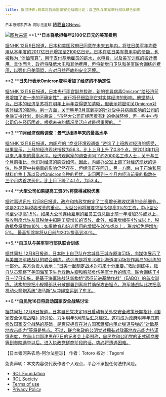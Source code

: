 ```yaml
---
title: 银河快讯:日本将启动国家安全战略讨论；自卫队与美军举行部队联合训练
---
```

`日本银河系农场-阿尔法星球` [轉載自GNews](https://gnews.org/zh-hans/1736705/)

![](https://assets.gnews.org/wp-content/uploads/2021/12/图片1-46.png)[图片来源](https://i.ifeng.com/)
**1.****日本将承担每年2100亿日元的美军费用**

[据NHK 12月9日报道，日本和美国政府已同意在未来五年内，将驻日美军年均费用从本年度的2017亿日元增加至2100亿日元。日本在驻日美军费用中的份额，也被称为 “体恤预算”，用于支付基地雇员的薪水，水电费，以及美军训练的搬迁费用。具体而言，政府将降低水电和其他费用，但将新增自卫队和美军联合训练的费用，以强化日美同盟，应对日益严峻的安全环境。](https://www3.nhk.or.jp/news/html/20211209/k10013380691000.html?utm_int=news-politics_contents_list-items_003)

**2.****日央行表示Omicron变种增加了经济的不确定性**

[据NHK 12月8日报道，日本央行雨宫副总裁说，新的变异病毒Omicron“给经济前景增加了进一步的不确定性”，该行将仔细监测它对实体经济的影响。他坚持认为，日本的经济复苏将在明年上半年变得更加清晰，但表示将密切关Omicron对实体经济的影响。另一方面，关于明年3月底到期的针对受中共病毒影响的公司的金融支持计划，副总裁说：“虽然大公司正经历着有利的金融环境，但一些中小型公司仍在经历困难，根据未来的情况灵活应对是很重要的。 ”](https://www3.nhk.or.jp/news/html/20211208/k10013380241000.html?utm_int=news-business_contents_list-items_002)

**3.****11月经济观察调查：景气达到8年来的最高水平**

[据NHK 12月8日报道，内阁府的 “商业环境观调查 “咨询了上班族对经济的感受，结果显示，上月的经济现状指数为56.3，比上上月上升了0.8个点，是2013年11月以来八年来的最高水平。经济观察家的调查询问了约2000名工作人士，关于与三个月前相比，他们对经济的感受如何。因此，内阁办公室上调了对经济现状的评估，称尽管中共病毒的影响仍然存在，但经济正在回升。另一方面，由于石油和原材料价格上涨以及对Omicron变种的担忧，询问两到三个月内经济前景的指数在三个月内首次恶化，比上月下降了4.1点，为53.4。](https://www3.nhk.or.jp/news/html/20211208/k10013380011000.html?utm_int=news-business_contents_list-items_006)

**4.****大型公司如果提高工资3%将获得减税优惠**

[据时事通讯社 12月8日报道，政府和执政党敲定了工资增长税收优惠的全部细节，这是2022年税收改革的重点。 大型公司将被要求至少提高3%的工资，中小型公司至少提高1.5%。如果大公司连续雇用的雇员工资总额比前一年增加3%或以上，税收制度允许从其税单中扣除工资增长的15%，此外，如果增幅在4%或以上，税收抵免将增加10%；如果教育和培训费用的增幅在20%或以上，税收抵免将增加5%。 最高扣除率将从目前的20%提高到30%。](https://www.jiji.com/jc/article?k=2021120801123&amp;g=eco)

**5.****自卫队与美军举行部队联合训练**

[据共同社 12月8日报道，日本陆上自卫队在宫城县王城寺原演习场，向媒体展示了与美国海军陆战队的联合训练。该训练是将东北和北海道演习场视作离岛的训练的一部分。美方负责人表示：“日美一起制定战术对将来十分重要。”救助训练中，陆自队员观察了美国海军卫生兵救助左脚和胸部负伤美军士兵的情况。联合训练于4日～17日实施，是基于海军陆战队新构想“远征前进基地作战”（EABO）的首次训练。该构想是把小规模部队分散部署到离岛并确保攻击据点。海军陆战队此次把高机动火箭炮系统“海马斯”从冲绳空运到了东北。](https://tchina.kyodonews.net/news/2021/12/e64689cd1c64.html)

**6.****自民党16日将启动国家安全战略讨论**

[据共同社 12月8日报道，日本自民党决定16日启动有关外交安全政策长期指针《国家安全保障战略》的讨论。力争明年5月前后汇总建议。这将成为政府明年年底前修改国家安全战略的基础。是否应拥有在对方国家疆域内阻止弹道导弹的“对敌基地攻击能力”等将是焦点。不过，联合执政的公明党对拥有对敌基地攻击能力持谨慎态度，党首山口那津男在7日的记者会上牵制称，自民党和公明党的正式磋商要等到参院选举以后。进入执政党磋商阶段的话，势必将遭遇困难。](https://china.kyodonews.net/news/2021/12/4820098f82c1-16.html)

【日本银河系农场-阿尔法星球】
作者：Totoro
校对：Tagomi

 

免责声明：本文内容仅代表作者个人观点，平台不承担任何法律风险。

- [ROL Foundation](https://rolfoundation.org/)
- [ROL Society](https://rolsociety.org/)
- [Terms of use](https://gnews.org/terms-of-use-3/)
- [Privacy Policy](https://gnews.org/privacy-policy/)
